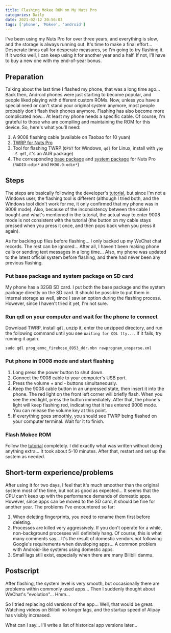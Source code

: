 ```yaml
---
title: Flashing Mokee ROM on My Nuts Pro
categories: Daily
date: 2021-02-12 20:56:03
tags: ['phone', 'Mokee', 'android']
---
```


I've been using my Nuts Pro for over three years, and everything is slow, and the storage is always running out. It's time to make a final effort... Desperate times call for desperate measures, so I'm going to try flashing it. If it works well, I can keep using it for another year and a half. If not, I'll have to buy a new one with my end-of-year bonus.
<!-- Summary -->
<!-- more -->

## Preparation

Talking about the last time I flashed my phone, that was a long time ago... Back then, Android phones were just starting to become popular, and people liked playing with different custom ROMs. Now, unless you have a special need or can't stand your original system anymore, most people probably don't flash their phones anymore. Flashing has also become more complicated now... At least my phone needs a specific cable. Of course, I'm grateful to those who are compiling and maintaining the ROM for this device. So, here's what you'll need:

1. A 9008 flashing cable (available on Taobao for 10 yuan)
2. [TWRP for Nuts Pro]()
3. Tool for flashing TWRP (`QPST` for Windows, `qdl` for Linux, install with `yay -S qdl`, it's an AUR package)
4. The corresponding [base package](https://download.mokeedev.com/odin.html) and [system package](https://download.mokeedev.com/odin.html) for Nuts Pro (`RADIO-odin*` and `MK90.0-odin*`)

## Steps

The steps are basically following the developer's [tutorial](https://bbs.mokeedev.com/t/topic/14503), but since I'm not a Windows user, the flashing tool is different (although I tried both, and the Windows tool didn't work for me, it only confirmed that my phone was in 9008 mode). Also, because of the inconsistency between the cable I bought and what's mentioned in the tutorial, the actual way to enter 9008 mode is not consistent with the tutorial (the button on my cable stays pressed when you press it once, and then pops back when you press it again).

As for backing up files before flashing... I only backed up my WeChat chat records. The rest can be ignored... After all, I haven't been making phone calls or sending text messages in a long time... Also, my phone was updated to the latest official system before flashing, and there had never been any previous flashing.

### Put base package and system package on SD card
My phone has a 32GB SD card. I put both the base package and the system package directly on the SD card. It should be possible to put them in internal storage as well, since I saw an option during the flashing process. However, since I haven't tried it yet, I'm not sure.

### Run qdl on your computer and wait for the phone to connect
Download TWRP, install `qdl`, unzip it, enter the unzipped directory, and run the following command until you see `Waiting for QDL tty...`. If it fails, try running it again.

```
sudo qdl prog_emmc_firehose_8953_ddr.mbn rawprogram_unsparse.xml
```

### Put phone in 9008 mode and start flashing

1. Long press the power button to shut down.
2. Connect the 9008 cable to your computer's USB port.
3. Press the volume + and - buttons simultaneously.
4. Keep the 9008 cable button in an unpressed state, then insert it into the phone. The red light on the front left corner will briefly flash. When you see the red light, press the button immediately. After that, the phone's light will keep flashing red, indicating that it has entered 9008 mode. You can release the volume key at this point.
5. If everything goes smoothly, you should see TWRP being flashed on your computer terminal. Wait for it to finish.

### Flash Mokee ROM

Follow the [tutorial](https://bbs.mokeedev.com/t/topic/14503) completely. I did exactly what was written without doing anything extra... It took about 5-10 minutes. After that, restart and set up the system as needed.

## Short-term experience/problems

After using it for two days, I feel that it's much smoother than the original system most of the time, but not as good as expected... It seems that the CPU can't keep up with the performance demands of domestic apps. However, since apps can be moved to the SD card, it should be fine for another year. The problems I've encountered so far:

1. When deleting fingerprints, you need to rename them first before deleting.
2. Processes are killed very aggressively. If you don't operate for a while, non-background processes will definitely hang. Of course, this is what many comments say... It's the result of domestic vendors not following Google's requirements when developing apps... A common problem with Android-like systems using domestic apps.
3. Small lags still exist, especially when there are many Bilibili danmu.

## Postscript

After flashing, the system level is very smooth, but occasionally there are problems within commonly used apps... Then I suddenly thought about WeChat's "evolution"... Hmm...

So I tried replacing old versions of the app... Well, that would be great. Watching videos on Bilibili no longer lags, and the startup speed of Alipay has visibly increased.

What can I say... I'll write a list of historical app versions later...
